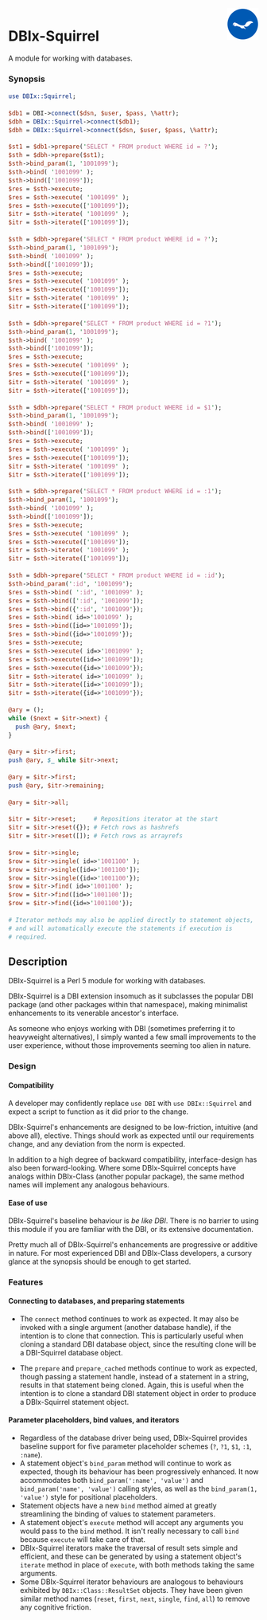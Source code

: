 <img src="./ekorn.png?raw=true" width="64" height="64" align="right">

# DBIx-Squirrel

A module for working with databases.

### Synopsis

``` perl
use DBIx::Squirrel;

$db1 = DBI->connect($dsn, $user, $pass, \%attr);
$dbh = DBIx::Squirrel->connect($db1);
$dbh = DBIx::Squirrel->connect($dsn, $user, $pass, \%attr);

$st1 = $db1->prepare('SELECT * FROM product WHERE id = ?');
$sth = $dbh->prepare($st1);
$sth->bind_param(1, '1001099');
$sth->bind( '1001099' );
$sth->bind(['1001099']);
$res = $sth->execute;
$res = $sth->execute( '1001099' );
$res = $sth->execute(['1001099']);
$itr = $sth->iterate( '1001099' );
$itr = $sth->iterate(['1001099']);

$sth = $dbh->prepare('SELECT * FROM product WHERE id = ?');
$sth->bind_param(1, '1001099');
$sth->bind( '1001099' );
$sth->bind(['1001099']);
$res = $sth->execute;
$res = $sth->execute( '1001099' );
$res = $sth->execute(['1001099']);
$itr = $sth->iterate( '1001099' );
$itr = $sth->iterate(['1001099']);

$sth = $dbh->prepare('SELECT * FROM product WHERE id = ?1');
$sth->bind_param(1, '1001099');
$sth->bind( '1001099' );
$sth->bind(['1001099']);
$res = $sth->execute;
$res = $sth->execute( '1001099' );
$res = $sth->execute(['1001099']);
$itr = $sth->iterate( '1001099' );
$itr = $sth->iterate(['1001099']);

$sth = $dbh->prepare('SELECT * FROM product WHERE id = $1');
$sth->bind_param(1, '1001099');
$sth->bind( '1001099' );
$sth->bind(['1001099']);
$res = $sth->execute;
$res = $sth->execute( '1001099' );
$res = $sth->execute(['1001099']);
$itr = $sth->iterate( '1001099' );
$itr = $sth->iterate(['1001099']);

$sth = $dbh->prepare('SELECT * FROM product WHERE id = :1');
$sth->bind_param(1, '1001099');
$sth->bind( '1001099' );
$sth->bind(['1001099']);
$res = $sth->execute;
$res = $sth->execute( '1001099' );
$res = $sth->execute(['1001099']);
$itr = $sth->iterate( '1001099' );
$itr = $sth->iterate(['1001099']);

$sth = $dbh->prepare('SELECT * FROM product WHERE id = :id');
$sth->bind_param(':id', '1001099');
$res = $sth->bind( ':id', '1001099' );
$res = $sth->bind([':id', '1001099']);
$res = $sth->bind({':id', '1001099'});
$res = $sth->bind( id=>'1001099' );
$res = $sth->bind([id=>'1001099']);
$res = $sth->bind({id=>'1001099'});
$res = $sth->execute;
$res = $sth->execute( id=>'1001099' );
$res = $sth->execute([id=>'1001099']);
$res = $sth->execute({id=>'1001099'});
$itr = $sth->iterate( id=>'1001099' );
$itr = $sth->iterate([id=>'1001099']);
$itr = $sth->iterate({id=>'1001099'});

@ary = ();
while ($next = $itr->next) {
  push @ary, $next;
}

@ary = $itr->first;
push @ary, $_ while $itr->next;

@ary = $itr->first;
push @ary, $itr->remaining;

@ary = $itr->all;

$itr = $itr->reset;     # Repositions iterator at the start
$itr = $itr->reset({}); # Fetch rows as hashrefs
$itr = $itr->reset([]); # Fetch rows as arrayrefs

$row = $itr->single;
$row = $itr->single( id=>'1001100' );
$row = $itr->single([id=>'1001100']);
$row = $itr->single({id=>'1001100'});
$row = $itr->find( id=>'1001100' );
$row = $itr->find([id=>'1001100']);
$row = $itr->find({id=>'1001100'});

# Iterator methods may also be applied directly to statement objects,
# and will automatically execute the statements if execution is
# required.
```

## Description
DBIx-Squirrel is a Perl 5 module for working with databases.

DBIx-Squirrel is a DBI extension insomuch as it subclasses the popular DBI package (and other packages within that namespace), making minimalist enhancements to its venerable ancestor's interface.

As someone who enjoys working with DBI (sometimes preferring it to heavyweight alternatives), I simply wanted a few small improvements to the user experience, without those improvements seeming too alien in nature.

### Design

#### Compatibility
A developer may confidently replace `use DBI` with `use DBIx::Squirrel` and expect a script to function as it did prior to the change. 

DBIx-Squirrel's enhancements are designed to be low-friction, intuitive (and above all), elective. Things should work as expected until our requirements change, and any deviation from the norm is expected.

In addition to a high degree of backward compatibility, interface-design has also been forward-looking. Where some DBIx-Squirrel concepts have analogs within DBIx-Class (another popular package), the same method names will implement any analogous behaviours.

#### Ease of use
DBIx-Squirrel's baseline behaviour is _be like DBI_. There is no barrier to using this module if you are familiar with the DBI, or its extensive documentation.

Pretty much all of DBIx-Squirrel's enhancements are progressive or additive in nature. For most experienced DBI and DBIx-Class developers, a cursory glance at the synopsis should be enough to get started.

### Features

#### Connecting to databases, and preparing statements
- The `connect` method continues to work as expected. It may also be invoked with a single argument (another database handle), if the intention is to clone that connection. This is particularly useful when cloning a standard DBI database object, since the resulting clone will be a DBI-Squirrel database object.

- The `prepare` and `prepare_cached` methods continue to work as expected, though passing a statement handle, instead of a statement in a string, results in that statement being cloned. Again, this is useful when the intention is to clone a standard DBI statement object in order to produce a DBIx-Squirrel statement object.

#### Parameter placeholders, bind values, and iterators
- Regardless of the database driver being used, DBIx-Squirrel provides baseline support for five parameter placeholder schemes (`?`, `?1`,  `$1`, `:1`, `:name`).
- A statement object's `bind_param` method will continue to work as expected, though its behaviour has been progressively enhanced. It now accommodates both `bind_param(':name', 'value')` and `bind_param('name', 'value')` calling styles, as well as the `bind_param(1, 'value')` style for positional placeholders.
- Statement objects have a new `bind` method aimed at greatly streamlining the binding of values to statement parameters.
- A statement object's `execute` method will accept any arguments you would pass to the `bind` method. It isn't really necessary to call `bind` because `execute` will take care of that.
- DBIx-Squirrel iterators make the traversal of result sets simple and efficient, and these can be generated by using a statement object's `iterate` method in place of `execute`, with both methods taking the same arguments.
- Some DBIx-Squirrel iterator behaviours are analogous to behaviours exhibited by `DBIx::Class::ResultSet` objects. They have been given similar method names (`reset`, `first`, `next`, `single`, `find`, `all`) to remove any cognitive friction.
